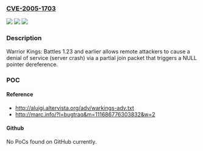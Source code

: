 ### [CVE-2005-1703](https://cve.mitre.org/cgi-bin/cvename.cgi?name=CVE-2005-1703)
![](https://img.shields.io/static/v1?label=Product&message=n%2Fa&color=blue)
![](https://img.shields.io/static/v1?label=Version&message=n%2Fa&color=blue)
![](https://img.shields.io/static/v1?label=Vulnerability&message=n%2Fa&color=brighgreen)

### Description

Warrior Kings: Battles 1.23 and earlier allows remote attackers to cause a denial of service (server crash) via a partial join packet that triggers a NULL pointer dereference.

### POC

#### Reference
- http://aluigi.altervista.org/adv/warkings-adv.txt
- http://marc.info/?l=bugtraq&m=111686776303832&w=2

#### Github
No PoCs found on GitHub currently.

